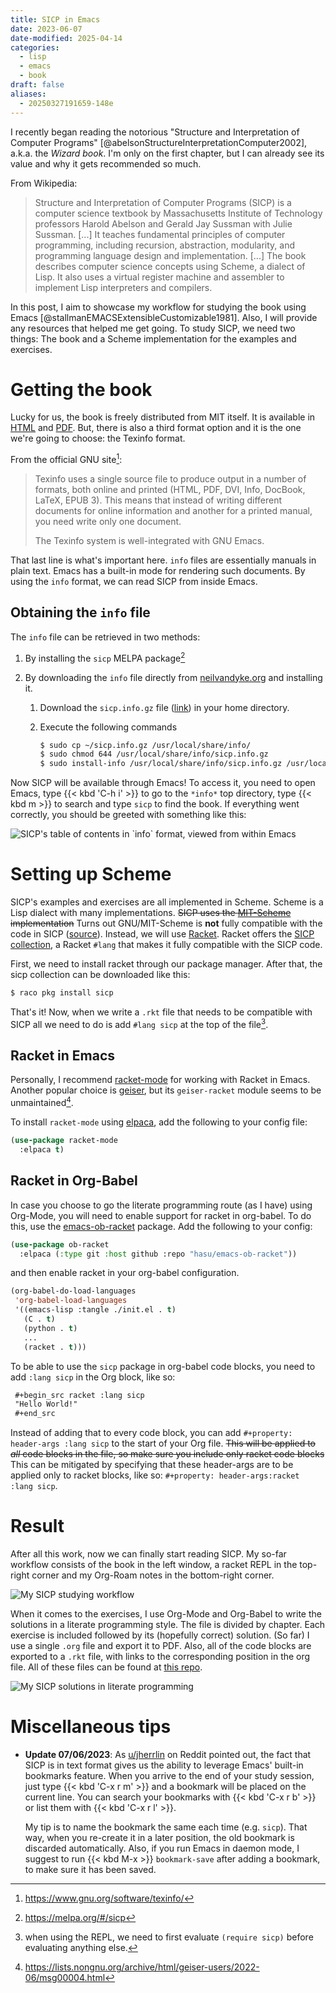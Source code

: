 ```yaml
---
title: SICP in Emacs
date: 2023-06-07
date-modified: 2025-04-14
categories:
  - lisp
  - emacs
  - book
draft: false
aliases:
  - 20250327191659-148e
---
```

I recently began reading the notorious "Structure and Interpretation of Computer Programs" [@abelsonStructureInterpretationComputer2002], a.k.a. the _Wizard book_. I'm only on the first chapter, but I can already see its value and why it gets recommended so much.

From Wikipedia:

> Structure and Interpretation of Computer Programs (SICP) is a computer science textbook by Massachusetts Institute of Technology professors Harold Abelson and Gerald Jay Sussman with Julie Sussman. [...] It teaches fundamental principles of computer programming, including recursion, abstraction, modularity, and programming language design and implementation.
> [...]
> The book describes computer science concepts using Scheme, a dialect of Lisp. It also uses a virtual register machine and assembler to implement Lisp interpreters and compilers.

In this post, I aim to showcase my workflow for studying the book using Emacs [@stallmanEMACSExtensibleCustomizable1981]. Also, I will provide any resources that helped me get going. To study SICP, we need two things: The book and a Scheme implementation for the examples and exercises.

# Getting the book

Lucky for us, the book is freely distributed from MIT itself. It is available in [HTML](https://mitp-content-server.mit.edu/books/content/sectbyfn/books_pres_0/6515/sicp.zip/index.html) and [PDF](https://web.mit.edu/6.001/6.037/sicp.pdf). But, there is also a third format option and it is the one we're going to choose: the Texinfo format.

From the official GNU site[^fn:1]:

> Texinfo uses a single source file to produce output in a number of formats, both online and printed (HTML, PDF, DVI, Info, DocBook, LaTeX, EPUB 3). This means that instead of writing different documents for online information and another for a printed manual, you need write only one document.
>
> The Texinfo system is well-integrated with GNU Emacs.

That last line is what's important here. `info` files are essentially manuals in plain text. Emacs has a built-in mode for rendering such documents. By using the `info` format, we can read SICP from inside Emacs.

## Obtaining the `info` file

The `info` file can be retrieved in two methods:

1.  By installing the `sicp` MELPA package[^fn:2]

2.  By downloading the `info` file directly from [neilvandyke.org](https://www.neilvandyke.org/sicp-texi/) and installing it.
    1.  Download the `sicp.info.gz` file ([link](https://www.neilvandyke.org/sicp-texi/sicp.info.gz)) in your home directory.

    2.  Execute the following commands

        ```bash
        $ sudo cp ~/sicp.info.gz /usr/local/share/info/
        $ sudo chmod 644 /usr/local/share/info/sicp.info.gz
        $ sudo install-info /usr/local/share/info/sicp.info.gz /usr/local/share/info/dir
        ```

Now SICP will be available through Emacs! To access it, you need to open Emacs, type {{< kbd 'C-h i' >}} to go to the `*info*` top directory, type {{< kbd m >}} to search and type `sicp` to find the book. If everything went correctly, you should be greeted with something like this:

![SICP's table of contents in \`info\` format, viewed from within Emacs](static/sicp%20in%20emacs.png)

# Setting up Scheme

SICP's examples and exercises are all implemented in Scheme. Scheme is a Lisp dialect with many implementations. ~~SICP uses the [MIT-Scheme](https://www.gnu.org/software/mit-scheme/) implementation~~ Turns out GNU/MIT-Scheme is **not** fully compatible with the code in SICP ([source](https://www.reddit.com/r/sicp/comments/mf0j95/comment/gsljkkw/?utm_source=share&utm_medium=web2x&context=3)). Instead, we will use [Racket](https://racket-lang.org/). Racket offers the [SICP collection](https://docs.racket-lang.org/sicp-manual/), a Racket `#lang` that makes it fully compatible with the SICP code.

First, we need to install racket through our package manager. After that, the sicp collection can be downloaded like this:

```bash
$ raco pkg install sicp
```

That's it! Now, when we write a `.rkt` file that needs to be compatible with SICP all we need to do is add <span class="inline-src language-racket" data-lang="racket">`#lang sicp`</span> at the top of the file[^fn:3].

## Racket in Emacs

Personally, I recommend [racket-mode](https://github.com/greghendershott/racket-mode) for working with Racket in Emacs. Another popular choice is [geiser](https://github.com/emacsmirror/geiser), but its `geiser-racket` module seems to be unmaintained[^fn:4].

To install `racket-mode` using [elpaca](https://github.com/progfolio/elpaca/), add the following to your config file:

```lisp
(use-package racket-mode
  :elpaca t)
```

## Racket in Org-Babel

In case you choose to go the literate programming route (as I have) using Org-Mode, you will need to enable support for racket in org-babel. To do this, use the [emacs-ob-racket](https://github.com/hasu/emacs-ob-racket) package. Add the following to your config:

```lisp
(use-package ob-racket
  :elpaca (:type git :host github :repo "hasu/emacs-ob-racket"))
```

and then enable racket in your org-babel configuration.

```lisp
(org-babel-do-load-languages
 'org-babel-load-languages
 '((emacs-lisp :tangle ./init.el . t)
   (C . t)
   (python . t)
   ...
   (racket . t)))
```

To be able to use the `sicp` package in org-babel code blocks, you need to add `:lang sicp` in the Org block, like so:

```org
 #+begin_src racket :lang sicp
 "Hello World!"
 #+end_src
```

Instead of adding that to every code block, you can add `#+property: header-args :lang sicp` to the start of your Org file. ~~This will be applied to _all_ code blocks in the file, so make sure you include only racket code blocks~~ This can be mitigated by specifying that these header-args are to be applied only to racket blocks, like so: `#+property: header-args:racket :lang sicp`.

# Result

After all this work, now we can finally start reading SICP. My so-far workflow consists of the book in the left window, a racket REPL in the top-right corner and my Org-Roam notes in the bottom-right corner.

![My SICP studying workflow](static/sicp%20workflow.png)

When it comes to the exercises, I use Org-Mode and Org-Babel to write the solutions in a literate programming style. The file is divided by chapter. Each exercise is included followed by its (hopefully correct) solution. (So far) I use a single `.org` file and export it to PDF. Also, all of the code blocks are exported to a `.rkt` file, with links to the corresponding position in the org file. All of these files can be found at [this repo](https://github.com/kchousos/SICP-solutions).

![My SICP solutions in literate programming](static/sicp%20literate%20notes.png)

# Miscellaneous tips

-   **Update 07/06/2023**: As [u/jherrlin](https://www.reddit.com/r/emacs/comments/143cyw3/comment/jna8ev2/?utm_source=share&utm_medium=web2x&context=3) on Reddit pointed out, the fact that SICP is in text format gives us the ability to leverage Emacs' built-in bookmarks feature. When you arrive to the end of your study session, just type {{< kbd 'C-x r m' >}} and a bookmark will be placed on the current line. You can search your bookmarks with {{< kbd 'C-x r b' >}} or list them with {{< kbd 'C-x r l' >}}.

    My tip is to name the bookmark the same each time (e.g. `sicp`). That way, when you re-create it in a later position, the old bookmark is discarded automatically. Also, if you run Emacs in daemon mode, I suggest to run {{< kbd M-x >}} `bookmark-save` after adding a bookmark, to make sure it has been saved.

[^fn:1]: <https://www.gnu.org/software/texinfo/>
[^fn:2]: <https://melpa.org/#/sicp>
[^fn:3]: when using the REPL, we need to first evaluate <span class="inline-src language-racket" data-lang="racket">`(require sicp)`</span> before evaluating anything else.
[^fn:4]: <https://lists.nongnu.org/archive/html/geiser-users/2022-06/msg00004.html>

<center>
<div class="tinylytics-kudos"></div>
</center>